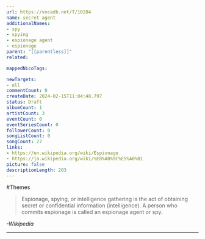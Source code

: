 ```yaml
---
url: https://vocadb.net/T/10284
name: secret agent
additionalNames: 
- spy
- spying
- espionage agent
- espionage
parent: "[[parentless]]"
related:

mappedNicoTags:

newTargets:
- all
commentCount: 0
createDate: 2024-02-15T11:04:48.797
status: Draft
albumCount: 1
artistCount: 3
eventCount: 0
eventSeriesCount: 0
followerCount: 0
songListCount: 0
songCount: 27
links: 
- https://en.wikipedia.org/wiki/Espionage
- https://ja.wikipedia.org/wiki/%E8%AB%9C%E5%A0%B1
picture: false
descriptionLength: 203
---
```


#Themes

> Espionage, spying, or intelligence gathering is the act of obtaining secret or confidential information (intelligence).
A person who commits espionage is called an espionage agent or spy.

*-Wikipedia*

---

